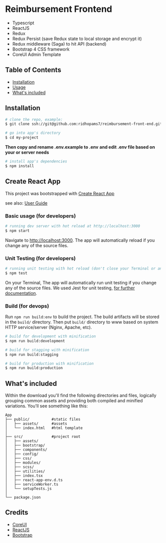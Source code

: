# Reimbursement Frontend

* Typescript
* ReactJS
* Redux
* Redux Persist (save Redux state to local storage and encrypt it)
* Redux middleware (Saga) to hit API (backend)
* Bootstrap 4 CSS framework
* CoreUI Admin Template

## Table of Contents

* [Installation](#installation)
* [Usage](#usage)
* [What's included](#whats-included)

## Installation

``` bash
# clone the repo, example:
$ git clone ssh://git@github.com:ridhopams7/reimbursement-front-end.git my-project

# go into app's directory
$ cd my-project

```

**Then copy and rename .env.example to .env**
**and edit .env file based on your or server needs**

``` bash
# install app's dependencies
$ npm install
```

## Create React App
This project was bootstrapped with [Create React App](https://github.com/facebook/create-react-app)

see also:
[User Guide](CRA.md)

### Basic usage (for developers)

``` bash
# running dev server with hot reload at http://localhost:3000
$ npm start
```

Navigate to [http://localhost:3000](http://localhost:3000). The app will automatically reload if you change any of the source files.

### Unit Testing (for developers)

``` bash
# running unit testing with hot reload (don't close your Terminal or any Command Line Tools)
$ npm test
```

On your Terminal, The app will automatically run unit testing if you change any of the source files. We used Jest for unit testing, [for further documentation](https://jestjs.io/docs/en/getting-started).

### Build (for devops)

Run `npm run build:env` to build the project. The build artifacts will be stored in the `build/` directory. Then put `build/` directory to www based on system HTTP service/server (Nginx, Apache, etc).

``` bash
# build for development with minification
$ npm run build:development

# build for stagging with minification
$ npm run build:stagging

# build for production with minification
$ npm run build:production
```

## What's included

Within the download you'll find the following directories and files, logically grouping common assets and providing both compiled and minified variations. You'll see something like this:

```
App
├── public/          #static files
│   ├── assets/      #assets
│   └── index.html   #html template
│
├── src/             #project root
│   ├── assets/
│   ├── bootstrap/
│   ├── components/
│   ├── config/
│   ├── css/
│   ├── modules/
│   ├── scss/
│   ├── utilities/
│   ├── index.tsx
│   ├── react-app-env.d.ts
│   ├── serviceWorker.ts
│   └── setupTests.js
│
└── package.json
```

## Credits

* [CoreUI](https://coreui.io)
* [ReactJS](https://reactjs.org/)
* [Bootstrap](https://getbootstrap.com/)
